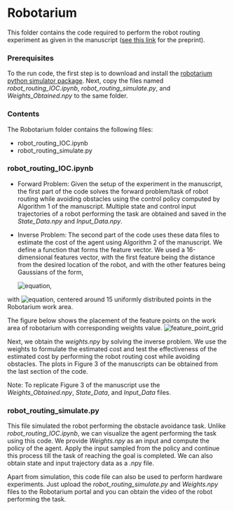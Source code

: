 # Robotarium 

This folder contains the code required to perform the robot routing experiment as given in the manuscript ([see this link](https://arxiv.org/abs/2306.13928) for the preprint).
### Prerequisites
To the run code, the first step is to download and install the [robotarium python simulator package](https://github.com/robotarium/robotarium_python_simulator). Next, copy the files named *robot_routing_IOC.ipynb*, *robot_routing_simulate.py*, and *Weights_Obtained.npy* to the same folder.
### Contents 
The Robotarium folder contains the following files:
- robot_routing_IOC.ipynb
- robot_routing_simulate.py

### robot_routing_IOC.ipynb

- Forward Problem:
Given the setup of the experiment in the manuscript, the first part of the code solves the forward problem/task of robot routing while avoiding obstacles using the control policy computed by Algorithm 1 of the manuscript. Multiple state and control input trajectories of a robot performing the task are obtained and saved in the *State_Data.npy* and *Input_Data.npy*. 

- Inverse Problem:
The second part of the code uses these data files to estimate the cost of the agent using Algorithm 2 of the manuscript. 
We define a function that forms the feature vector. We used a 16-dimensional features vector, with the first feature being the distance from the desired location of the robot,
and with the other features being Gaussians of the form,

  ![equation](https://latex.codecogs.com/png.image?\large&space;\dpi{110}\bg{white}g_{i}(\mathbf{x}_{k}):=\frac{1}{\sqrt{{(2\pi)^{2}\det(\mathbf{\Sigma}_o)}}}\exp\left(-\frac{1}{2}(\mathbf{x}_{k}-\mathbf{o}_{i})^\top\mathbf{\Sigma}_o^{-1}(\mathbf{x}_{k}-\mathbf{o}_{i})\right)),

with ![equation](https://latex.codecogs.com/png.image?%5Cdpi%7B110%7D%5Cbg%7Bwhite%7D%5Cmathbf%7B%5CSigma%7D_o=%5Cbegin%7Bbmatrix%7D0.025&0%5C%5C0&0.025%5C%5C%5Cend%7Bbmatrix%7D), centered around 15 uniformly distributed points in the Robotarium work area.


The figure below shows the placement of the feature points on the work area of robotarium with corresponding weights value.
![feature_point_grid](https://github.com/GIOVRUSSO/Control-Group-Code/assets/62793703/d50ee3e0-3e3b-4595-b5fc-a3305e843b08)


Next, we obtain the *weights.npy* by solving the inverse problem. We use the weights to formulate the estimated cost and test the effectiveness of the estimated cost by performing the robot routing cost while avoiding obstacles. The plots in Figure 3 of the manuscripts can be obtained from the last section of the code.

Note: To replicate Figure 3 of the manuscript use the *Weights_Obtained.npy*, *State_Data*, and *Input_Data* files.

### robot_routing_simulate.py

This file simulated the robot performing the obstacle avoidance task. Unlike *robot_routing_IOC.ipynb*, we can visualize the agent performing the task using this code. We provide *Weights.npy* as an input and compute the policy of the agent. Apply the input sampled from the policy and continue this process till the task of reaching the goal is completed. We can also obtain state and input trajectory data as a .npy file. 

Apart from simulation, this code file can also be used to perform hardware experiments. Just upload the *robot_routing_simulate.py* and *Weights.npy* files to the Robotarium portal and you can obtain the video of the robot performing the task.
